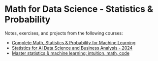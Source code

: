 # Math for Data Science - Statistics & Probability

Notes, exercises, and projects from the following courses:
* [Complete Math, Statistics & Probability for Machine Learning](https://www.udemy.com/course/probability-statistics-mathematics)
* [Statistics for AI Data Science and Business Analysis - 2024](https://www.udemy.com/course/statistics-probability-for-data-science)
* [Master statistics & machine learning: intuition, math, code](https://www.udemy.com/course/statsml_x)